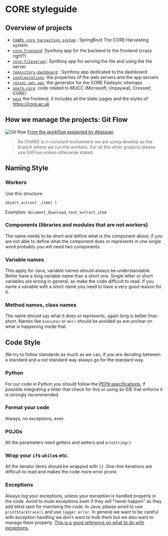 # CORE styleguide

## Overview of projects

- [`CHARS core harvesting system`](https://bitbucket.org/kmi-ou/chars-core-harvesting-system/) : SpringBoot The CORE Harvesting system
- [`core-frontend`](https://bitbucket.org/kmi-ou/core-front-end): Symfony app for the backend to the frontend (crazy right?)
- [`core-fileserver`](https://bitbucket.org/kmi-ou/core-similarities): Symfony app for serving the file and using the file server
- [`repository-dashboard`](https://bitbucket.org/kmi-ou/repository-dashboard) : Symfony app dedicated to the dashboard
- [`configurations`](https://bitbucket.org/kmi-ou/configurations): the properties of the web servers and the app servers
- [`resync-gen-api`](https://bitbucket.org/kmi-ou/resync-gen-api): the generator for the CORE Fastsync sitemaps
- [`spark-core`](https://bitbucket.org/kmi-ou/spark-core): code related to MUCC (Microsoft, Unpaywall, Crossref, CORE)
- [`next`](https://github.com/oacore/next) the frontend, it includes all the static pages and the styles of https://core.ac.uk

## How we manage the projects: Git Flow
![Git flow](https://wac-cdn.atlassian.com/dam/jcr:b5259cce-6245-49f2-b89b-9871f9ee3fa4/03%20(2).svg?cdnVersion=515)
[From the workflow explained by Atlassian](https://www.atlassian.com/git/tutorials/comparing-workflows/gitflow-workflow)
> As CHARS is in constant evolvement we are using develop as the branch where we run the workers. For all the other projects please use GitFlow unless otherwise stated.
## Naming Style
### Workers
Use this structure:
```
object_action[ _item| ]
```
Examples: `document_download`, `text_extract_item`

### Components (libraries and modules that are not workers)
The name needs to be short and define what is the component about, if you are not able to define what the component does or represents in one single word probably you will need two components.

### Variable names
This apply for Java, variable names should always be understandable. Better have a long variable name than a short one. Single letter or short variables are wrong in general, as make the code difficult to read. If you name a variable with a short name you need to have a very good reason for it.

### Method names, class names
The name should say what it does or represents, again long is better than short. Names like `Executor` or `do()` should be avoided as are unclear on what is happening inside that.

## Code Style
We try to follow standards as much as we can, if you are deciding between a standard and a not standard way always go for the standard way. 
### Python
For our code in Python you should follow the [PEP8 specifications](https://www.python.org/dev/peps/pep-0008/), if possible integrating a linter that check for this or using an IDE that enforce it is strongly recommended.

### Format your code
Always, no exceptions, ever.
### POJOs
All the parameters need getters and setters and a `toString()`

### Wrap your `if`s `while`s etc.
All the iterator items should be wrapped with `{}`. One-line iterations are difficult to read and makes the code more error prone.

### Exceptions
Always log your exceptions, unless your exception is handled properly in the code. Avoid to mute exceptions even if they will "never happen" as they add blind spot for maintaing the code.
In Java, please avoid to use `printStacktrace()` and use `logger.error`. In general we want to be careful with exception handling we don't want to hide them but we also want to manage them properly. [This is a good reference on what to do with exceptions.](http://wiki.c2.com/?DontCatchExceptions)

